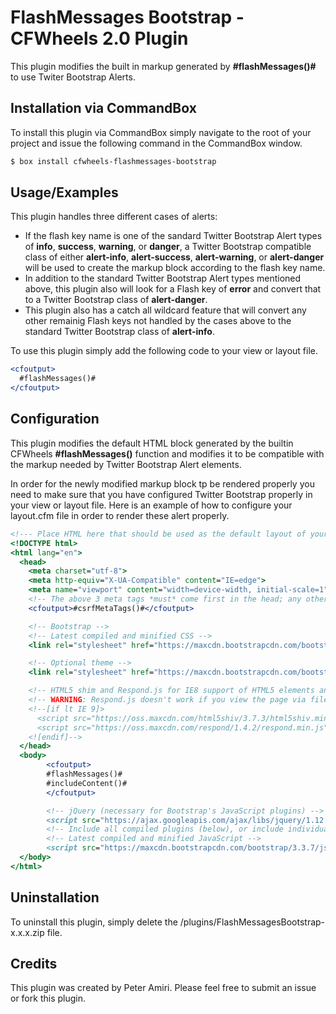 # FlashMessages Bootstrap - CFWheels 2.0 Plugin
This plugin modifies the built in markup generated by **#flashMessages()#** to use Twiter Bootstrap Alerts.

## Installation via CommandBox

To install this plugin via CommandBox simply navigate to the root of your project and issue the following command in the CommandBox window.

~~~Bash
$ box install cfwheels-flashmessages-bootstrap
~~~

## Usage/Examples

This plugin handles three different cases of alerts:
* If the flash key name is one of the sandard Twitter Bootstrap Alert types of **info**, **success**, **warning**, or **danger**, a Twitter Bootstrap compatible class of either **alert-info**, **alert-success**, **alert-warning**, or **alert-danger** will be used to create the markup block according to the flash key name.
* In addition to the standard Twitter Bootstrap Alert types mentioned above, this plugin also will look for a Flash key of **error** and convert that to a Twitter Bootstrap class of **alert-danger**.
* This plugin also has a catch all wildcard feature that will convert any other remainig Flash keys not handled by the cases above to the standard Twitter Bootstrap class of **alert-info**.

To use this plugin simply add the following code to your view or layout file.
~~~ColdFusion
<cfoutput>
  #flashMessages()#
</cfoutput>
~~~

## Configuration

This plugin modifies the default HTML block generated by the builtin CFWheels **#flashMessages()** function and modifies it to be compatible with the markup needed by Twitter Bootstrap Alert elements.

In order for the newly modified markup block tp be rendered properly you need to make sure that you have configured Twitter Bootstrap properly in your view or layout file. Here is an example of how to configure your layout.cfm file in order to render these alert properly.

~~~ColdFusion
<!--- Place HTML here that should be used as the default layout of your application. --->
<!DOCTYPE html>
<html lang="en">
  <head>
    <meta charset="utf-8">
    <meta http-equiv="X-UA-Compatible" content="IE=edge">
    <meta name="viewport" content="width=device-width, initial-scale=1">
    <!-- The above 3 meta tags *must* come first in the head; any other head content must come *after* these tags -->
    <cfoutput>#csrfMetaTags()#</cfoutput>

    <!-- Bootstrap -->
	<!-- Latest compiled and minified CSS -->
	<link rel="stylesheet" href="https://maxcdn.bootstrapcdn.com/bootstrap/3.3.7/css/bootstrap.min.css" integrity="sha384-BVYiiSIFeK1dGmJRAkycuHAHRg32OmUcww7on3RYdg4Va+PmSTsz/K68vbdEjh4u" crossorigin="anonymous">

	<!-- Optional theme -->
	<link rel="stylesheet" href="https://maxcdn.bootstrapcdn.com/bootstrap/3.3.7/css/bootstrap-theme.min.css" integrity="sha384-rHyoN1iRsVXV4nD0JutlnGaslCJuC7uwjduW9SVrLvRYooPp2bWYgmgJQIXwl/Sp" crossorigin="anonymous">

    <!-- HTML5 shim and Respond.js for IE8 support of HTML5 elements and media queries -->
    <!-- WARNING: Respond.js doesn't work if you view the page via file:// -->
    <!--[if lt IE 9]>
      <script src="https://oss.maxcdn.com/html5shiv/3.7.3/html5shiv.min.js"></script>
      <script src="https://oss.maxcdn.com/respond/1.4.2/respond.min.js"></script>
    <![endif]-->
  </head>
  <body>
		<cfoutput>
		#flashMessages()#
		#includeContent()#
		</cfoutput>

	    <!-- jQuery (necessary for Bootstrap's JavaScript plugins) -->
	    <script src="https://ajax.googleapis.com/ajax/libs/jquery/1.12.4/jquery.min.js"></script>
	    <!-- Include all compiled plugins (below), or include individual files as needed -->
		<!-- Latest compiled and minified JavaScript -->
		<script src="https://maxcdn.bootstrapcdn.com/bootstrap/3.3.7/js/bootstrap.min.js" integrity="sha384-Tc5IQib027qvyjSMfHjOMaLkfuWVxZxUPnCJA7l2mCWNIpG9mGCD8wGNIcPD7Txa" crossorigin="anonymous"></script>    
  </body>
</html>
~~~

## Uninstallation

To uninstall this plugin, simply delete the /plugins/FlashMessagesBootstrap-x.x.x.zip file.

## Credits

This plugin was created by Peter Amiri. Please feel free to submit an issue or fork this plugin.
